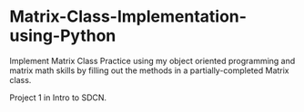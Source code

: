 # Matrix-Class-Implementation-using-Python


Implement Matrix Class
Practice using my object oriented programming and matrix math skills by filling out the methods in a partially-completed Matrix class.

Project 1 in Intro to SDCN.
